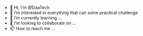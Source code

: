 - 👋 Hi, I’m @DaaTech
- 👀 I’m interested in everything that can solve practical challenge
- 🌱 I’m currently learning ...
- 💞️ I’m looking to collaborate on ...
- 📫 How to reach me ...

<!---
Asomaning/Asomaning is a ✨ special ✨ repository because its `README.md` (this file) appears on your GitHub profile.
You can click the Preview link to take a look at your changes.
--->
